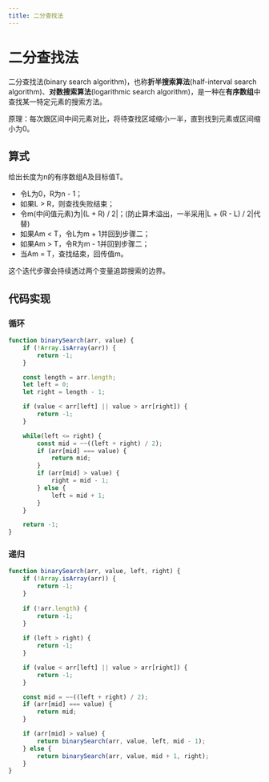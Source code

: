 ```yaml
---
title: 二分查找法
---
```


# 二分查找法

二分查找法(binary search algorithm)，也称**折半搜索算法**(half-interval search algorithm)、**对数搜索算法**(logarithmic search algorithm)，是一种在**有序数组**中查找某一特定元素的搜索方法。

原理：每次跟区间中间元素对比，将待查找区域缩小一半，直到找到元素或区间缩小为0。

## 算式

给出长度为n的有序数组A及目标值T。

* 令L为0，R为n - 1；
* 如果L > R，则查找失败结束；
* 令m(中间值元素)为|(L + R) / 2|；(防止算术溢出，一半采用|L + (R - L) / 2|代替)
* 如果Am < T，令L为m + 1并回到步骤二；
* 如果Am > T，令R为m - 1并回到步骤二；
* 当Am = T，查找结束，回传值m。

这个迭代步骤会持续透过两个变量追踪搜索的边界。

## 代码实现

### 循环

```js
function binarySearch(arr, value) {
    if (!Array.isArray(arr)) {
        return -1;
    }

    const length = arr.length;
    let left = 0;
    let right = length - 1;

    if (value < arr[left] || value > arr[right]) {
        return -1;
    }

    while(left <= right) {
        const mid = ~~((left + right) / 2);
        if (arr[mid] === value) {
            return mid;
        }
        if (arr[mid] > value) {
            right = mid - 1;
        } else {
            left = mid + 1;
        }
    }

    return -1;
}
```

### 递归

```js
function binarySearch(arr, value, left, right) {
    if (!Array.isArray(arr)) {
        return -1;
    }
    
    if (!arr.length) {
        return -1;
    }
    
    if (left > right) {
        return -1;
    }

    if (value < arr[left] || value > arr[right]) {
        return -1;
    }

    const mid = ~~((left + right) / 2);
    if (arr[mid] === value) {
        return mid;
    }

    if (arr[mid] > value) {
        return binarySearch(arr, value, left, mid - 1);
    } else {
        return binarySearch(arr, value, mid + 1, right);
    }
}
```